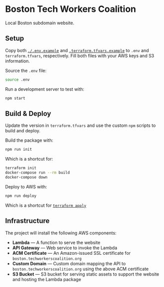 # Boston Tech Workers Coalition

Local Boston subdomain website.

## Setup

Copy both [`./.env.example`](./.env.example) and [`.terraform.tfvars.example`](./terraform.tfvars.example) to `.env` and `terraform.tfvars`, respectively. Fill both files with your AWS keys and S3 information.

Source the `.env` file:

```bash
source .env
```

Run a development server to test with:

```bash
npm start
```

## Build & Deploy

Update the version in `terraform.tfvars` and use the custom `npm` scripts to build and deploy.

Build the package with:

```bash
npm run init
```

Which is a shortcut for:

```bash
terraform init
docker-compose run --rm build
docker-compose down
```

Deploy to AWS with:

```bash
npm run deploy
```

Which is a shortcut for [`terraform apply`](https://terraform.io)

## Infrastructure

The project will install the following AWS components:

- **Lambda** — A function to serve the website
- **API Gateway** — Web service to invoke the Lambda
- **ACM Certificate** — An Amazon-issued SSL certificate for `boston.techworkerscoalition.org`
- **Custom Domain** — Custom domain mapping the API to `boston.techworkerscoalition.org` using the above ACM certificate
- **S3 Bucket** — S3 bucket for serving static assets to support the website and hosting the Lambda package
